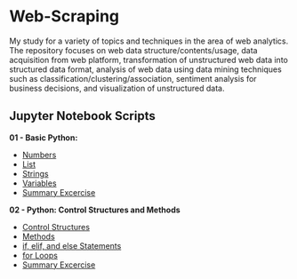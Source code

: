 # Web-Scraping
My study for a variety of topics and techniques in the area of web analytics. The repository focuses on web data structure/contents/usage, data acquisition from web platform, transformation of unstructured web data into structured data format, analysis of web data using data mining techniques such as classification/clustering/association, sentiment analysis for business decisions, and visualization of unstructured data. 

## Jupyter Notebook Scripts

**01 - Basic Python:**<br> 
  + [Numbers](https://github.com/Jing0831/Web-Scraping/blob/ee2fa09cc30b36005a6037b739ee2e032a0fb118/01%20Numbers.ipynb) <br>
  + [List](https://github.com/Jing0831/Web-Scraping/blob/ee2fa09cc30b36005a6037b739ee2e032a0fb118/01%20Lists.ipynb)<br>
  + [Strings](https://github.com/Jing0831/Web-Scraping/blob/ee2fa09cc30b36005a6037b739ee2e032a0fb118/01%20Strings.ipynb)<br>
  + [Variables](https://github.com/Jing0831/Web-Scraping/blob/ee2fa09cc30b36005a6037b739ee2e032a0fb118/01%20Variables.ipynb)<br>
  + [Summary Excercise](https://github.com/Jing0831/Web-Scraping/blob/ee2fa09cc30b36005a6037b739ee2e032a0fb118/01%20Summary%20Exercise.ipynb)<br>

**02 - Python: Control Structures and Methods**<br> 
  + [Control Structures](https://github.com/Jing0831/Web-Scraping/blob/2c1a727a119637399fab21acb5e70e5a99373764/02%20Control%20Structures.ipynb)<br>
  + [Methods](https://github.com/Jing0831/Web-Scraping/blob/2c1a727a119637399fab21acb5e70e5a99373764/02%20Methods.ipynb)<br>
  + [if, elif, and else Statements](https://github.com/Jing0831/Web-Scraping/blob/2c1a727a119637399fab21acb5e70e5a99373764/02%20if,%20elif,%20and%20else%20Statements.ipynb)<br>
  + [for Loops](https://github.com/Jing0831/Web-Scraping/blob/2c1a727a119637399fab21acb5e70e5a99373764/02%20for%20Loops.ipynb)<br>
  + [Summary Excercise](https://github.com/Jing0831/Web-Scraping/blob/2c1a727a119637399fab21acb5e70e5a99373764/02%20Summary%20Exercise.ipynb)<br>
